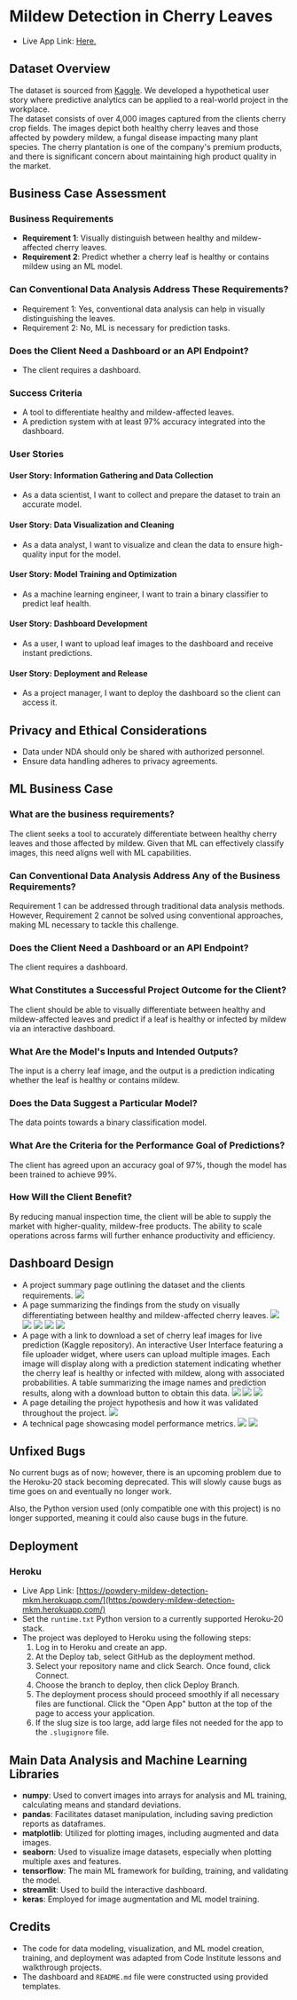 # Mildew Detection in Cherry Leaves

- Live App Link: [Here.](https://powdery-mildew-detection-mkm-c29095774113.herokuapp.com)

## Dataset Overview  
The dataset is sourced from [Kaggle](https://www.kaggle.com/datasets/codeinstitute/cherry-leaves). We developed a hypothetical user story where predictive analytics can be applied to a real-world project in the workplace.  
The dataset consists of over 4,000 images captured from the clients cherry crop fields. The images depict both healthy cherry leaves and those affected by powdery mildew, a fungal disease impacting many plant species. The cherry plantation is one of the company's premium products, and there is significant concern about maintaining high product quality in the market.

## Business Case Assessment

### Business Requirements
- **Requirement 1**: Visually distinguish between healthy and mildew-affected cherry leaves.
- **Requirement 2**: Predict whether a cherry leaf is healthy or contains mildew using an ML model.

### Can Conventional Data Analysis Address These Requirements?
- Requirement 1: Yes, conventional data analysis can help in visually distinguishing the leaves.
- Requirement 2: No, ML is necessary for prediction tasks.

### Does the Client Need a Dashboard or an API Endpoint?
- The client requires a dashboard.

### Success Criteria
- A tool to differentiate healthy and mildew-affected leaves.
- A prediction system with at least 97% accuracy integrated into the dashboard.

### User Stories

#### User Story: Information Gathering and Data Collection
- As a data scientist, I want to collect and prepare the dataset to train an accurate model.

#### User Story: Data Visualization and Cleaning
- As a data analyst, I want to visualize and clean the data to ensure high-quality input for the model.

#### User Story: Model Training and Optimization
- As a machine learning engineer, I want to train a binary classifier to predict leaf health.

#### User Story: Dashboard Development
- As a user, I want to upload leaf images to the dashboard and receive instant predictions.

#### User Story: Deployment and Release
- As a project manager, I want to deploy the dashboard so the client can access it.

## Privacy and Ethical Considerations
- Data under NDA should only be shared with authorized personnel.
- Ensure data handling adheres to privacy agreements.

## ML Business Case

### What are the business requirements?  
The client seeks a tool to accurately differentiate between healthy cherry leaves and those affected by mildew. Given that ML can effectively classify images, this need aligns well with ML capabilities.

### Can Conventional Data Analysis Address Any of the Business Requirements?  
Requirement 1 can be addressed through traditional data analysis methods. However, Requirement 2 cannot be solved using conventional approaches, making ML necessary to tackle this challenge.

### Does the Client Need a Dashboard or an API Endpoint?  
The client requires a dashboard.

### What Constitutes a Successful Project Outcome for the Client?  
The client should be able to visually differentiate between healthy and mildew-affected leaves and predict if a leaf is healthy or infected by mildew via an interactive dashboard.

### What Are the Model's Inputs and Intended Outputs?  
The input is a cherry leaf image, and the output is a prediction indicating whether the leaf is healthy or contains mildew.

### Does the Data Suggest a Particular Model?  
The data points towards a binary classification model.

### What Are the Criteria for the Performance Goal of Predictions?  
The client has agreed upon an accuracy goal of 97%, though the model has been trained to achieve 99%.

### How Will the Client Benefit?  
By reducing manual inspection time, the client will be able to supply the market with higher-quality, mildew-free products. The ability to scale operations across farms will further enhance productivity and efficiency.

## Dashboard Design  
- A project summary page outlining the dataset and the clients requirements.
![](static/images/1summary.png)
- A page summarizing the findings from the study on visually differentiating between healthy and mildew-affected cherry leaves.
![](static/images/2diff1.png)
![](static/images/2diff2.png)
![](static/images/2montage.png)
![](static/images/2montagehealthy.png)
![](static/images/2montagemildew.png)
- A page with a link to download a set of cherry leaf images for live prediction (Kaggle repository). An interactive User Interface featuring a file uploader widget, where users can upload multiple images. Each image will display along with a prediction statement indicating whether the cherry leaf is healthy or infected with mildew, along with associated probabilities. A table summarizing the image names and prediction results, along with a download button to obtain this data.
![](static/images/3detector.png)
![](static/images/3healthy.png)
![](static/images/3mildew.png)
- A page detailing the project hypothesis and how it was validated throughout the project.
![](static/images/4hypo.png)
- A technical page showcasing model performance metrics.
![](static/images/5train.png)
![](static/images/5history.png)

## Unfixed Bugs  
No current bugs as of now; however, there is an upcoming problem due to the Heroku-20 stack becoming deprecated. This will slowly cause bugs as time goes on and eventually no longer work.

Also, the Python version used (only compatible one with this project) is no longer supported, meaning it could also cause bugs in the future.

## Deployment  

### Heroku  
- Live App Link: [https://powdery-mildew-detection-mkm.herokuapp.com/](https:/powdery-mildew-detection-mkm.herokuapp.com/)  
- Set the `runtime.txt` Python version to a currently supported Heroku-20 stack.  
- The project was deployed to Heroku using the following steps:  
  1. Log in to Heroku and create an app.  
  2. At the Deploy tab, select GitHub as the deployment method.  
  3. Select your repository name and click Search. Once found, click Connect.  
  4. Choose the branch to deploy, then click Deploy Branch.  
  5. The deployment process should proceed smoothly if all necessary files are functional. Click the "Open App" button at the top of the page to access your application.  
  6. If the slug size is too large, add large files not needed for the app to the `.slugignore` file.

## Main Data Analysis and Machine Learning Libraries  
- **numpy**: Used to convert images into arrays for analysis and ML training, calculating means and standard deviations.  
- **pandas**: Facilitates dataset manipulation, including saving prediction reports as dataframes.  
- **matplotlib**: Utilized for plotting images, including augmented and data images.  
- **seaborn**: Used to visualize image datasets, especially when plotting multiple axes and features.  
- **tensorflow**: The main ML framework for building, training, and validating the model.  
- **streamlit**: Used to build the interactive dashboard.  
- **keras**: Employed for image augmentation and ML model training.

## Credits  
- The code for data modeling, visualization, and ML model creation, training, and deployment was adapted from Code Institute lessons and walkthrough projects.  
- The dashboard and `README.md` file were constructed using provided templates.
